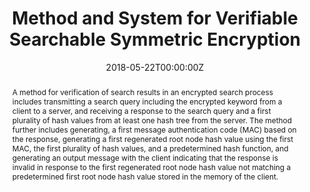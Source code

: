 ---
title: "Method and System for Verifiable Searchable Symmetric Encryption"

authors:
- admin
- Boyang Wang

date: "2018-05-22T00:00:00Z"

# Publication type.
# Legend: 0 = Uncategorized; 1 = Conference paper; 2 = Journal article;
# 3 = Preprint / Working Paper; 4 = Report; 5 = Book; 6 = Book section;
# 7 = Thesis; 8 = Patent
publication_types: ["8"]

# Publication name and optional abbreviated publication name.
publication: "United States Patent 9977918"
publication_short: ""

abstract: A method for verification of search results in an encrypted search process includes transmitting a search query including the encrypted keyword from a client to a server, and receiving a response to the search query and a first plurality of hash values from at least one hash tree from the server. The method further includes generating, a first message authentication code (MAC) based on the response, generating a first regenerated root node hash value using the first MAC, the first plurality of hash values, and a predetermined hash function, and generating an output message with the client indicating that the response is invalid in response to the first regenerated root node hash value not matching a predetermined first root node hash value stored in the memory of the client.

# Display this page in the Featured widget?
featured: true

# Custom links (uncomment lines below)
links:
 - name: Patent
   url: https://ppubs.uspto.gov/pubwebapp/
---